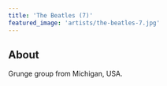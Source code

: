 ```yaml
---
title: 'The Beatles (7)'
featured_image: 'artists/the-beatles-7.jpg'
---
```


## About

Grunge group from Michigan, USA.
